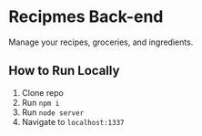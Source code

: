 # Recipmes Back-end

Manage your recipes, groceries, and ingredients.

## How to Run Locally

1. Clone repo
2. Run `npm i`
3. Run `node server`
4. Navigate to `localhost:1337`
